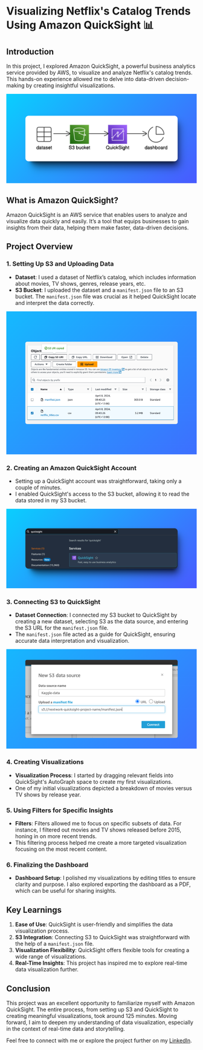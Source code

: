 # Visualizing Netflix's Catalog Trends Using Amazon QuickSight 📊

## Introduction

In this project, I explored Amazon QuickSight, a powerful business analytics service provided by AWS, to visualize and analyze Netflix's catalog trends. This hands-on experience allowed me to delve into data-driven decision-making by creating insightful visualizations.

![architecture](Documentation/architecture-diagram.png) 

## What is Amazon QuickSight?

Amazon QuickSight is an AWS service that enables users to analyze and visualize data quickly and easily. It’s a tool that equips businesses to gain insights from their data, helping them make faster, data-driven decisions.

## Project Overview

### 1. Setting Up S3 and Uploading Data
- **Dataset**: I used a dataset of Netflix’s catalog, which includes information about movies, TV shows, genres, release years, etc.
- **S3 Bucket**: I uploaded the dataset and a `manifest.json` file to an S3 bucket. The `manifest.json` file was crucial as it helped QuickSight locate and interpret the data correctly.

![dataset](Documentation/imagee.png) 

### 2. Creating an Amazon QuickSight Account
- Setting up a QuickSight account was straightforward, taking only a couple of minutes.
- I enabled QuickSight's access to the S3 bucket, allowing it to read the data stored in my S3 bucket.

![dataset](Documentation/imageee.png) 
### 3. Connecting S3 to QuickSight
- **Dataset Connection**: I connected my S3 bucket to QuickSight by creating a new dataset, selecting S3 as the data source, and entering the S3 URL for the `manifest.json` file.
- The `manifest.json` file acted as a guide for QuickSight, ensuring accurate data interpretation and visualization.

![Connecting S3 to QuickSight](Documentation/imageeee.png)  
### 4. Creating Visualizations
- **Visualization Process**: I started by dragging relevant fields into QuickSight's AutoGraph space to create my first visualizations.
- One of my initial visualizations depicted a breakdown of movies versus TV shows by release year.

### 5. Using Filters for Specific Insights
- **Filters**: Filters allowed me to focus on specific subsets of data. For instance, I filtered out movies and TV shows released before 2015, honing in on more recent trends.
- This filtering process helped me create a more targeted visualization focusing on the most recent content.

### 6. Finalizing the Dashboard
- **Dashboard Setup**: I polished my visualizations by editing titles to ensure clarity and purpose. I also explored exporting the dashboard as a PDF, which can be useful for sharing insights.

## Key Learnings

1. **Ease of Use**: QuickSight is user-friendly and simplifies the data visualization process.
2. **S3 Integration**: Connecting S3 to QuickSight was straightforward with the help of a `manifest.json` file.
3. **Visualization Flexibility**: QuickSight offers flexible tools for creating a wide range of visualizations.
4. **Real-Time Insights**: This project has inspired me to explore real-time data visualization further.

## Conclusion

This project was an excellent opportunity to familiarize myself with Amazon QuickSight. The entire process, from setting up S3 and QuickSight to creating meaningful visualizations, took around 125 minutes. Moving forward, I aim to deepen my understanding of data visualization, especially in the context of real-time data and storytelling.

Feel free to connect with me or explore the project further on my [LinkedIn](https://www.linkedin.com/in/shubhambhatia2103/).
